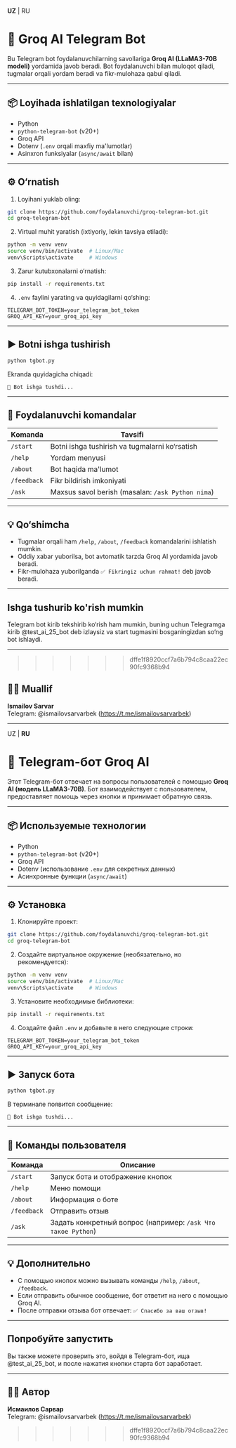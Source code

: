 
**UZ** | RU

# 🤖 Groq AI Telegram Bot

Bu Telegram bot foydalanuvchilarning savollariga **Groq AI (LLaMA3-70B modeli)** yordamida javob beradi. Bot foydalanuvchi bilan muloqot qiladi, tugmalar orqali yordam beradi va fikr-mulohaza qabul qiladi.

---

## 📦 Loyihada ishlatilgan texnologiyalar

- Python
- `python-telegram-bot` (v20+)
- Groq API
- Dotenv (`.env` orqali maxfiy ma'lumotlar)
- Asinxron funksiyalar (`async/await` bilan)

---

## ⚙️ O‘rnatish

1. Loyihani yuklab oling:
```bash
git clone https://github.com/foydalanuvchi/groq-telegram-bot.git
cd groq-telegram-bot
```

2. Virtual muhit yaratish (ixtiyoriy, lekin tavsiya etiladi):
```bash
python -m venv venv
source venv/bin/activate  # Linux/Mac
venv\Scripts\activate     # Windows
```

3. Zarur kutubxonalarni o‘rnatish:
```bash
pip install -r requirements.txt
```

4. `.env` faylini yarating va quyidagilarni qo‘shing:
```
TELEGRAM_BOT_TOKEN=your_telegram_bot_token
GROQ_API_KEY=your_groq_api_key
```

---

## ▶️ Botni ishga tushirish

```bash
python tgbot.py
```

Ekranda quyidagicha chiqadi:
```
🤖 Bot ishga tushdi...
```

---

## 📌 Foydalanuvchi komandalar

| Komanda     | Tavsifi                                    |
|-------------|---------------------------------------------|
| `/start`    | Botni ishga tushirish va tugmalarni ko‘rsatish |
| `/help`     | Yordam menyusi                              |
| `/about`    | Bot haqida ma'lumot                         |
| `/feedback` | Fikr bildirish imkoniyati                   |
| `/ask`      | Maxsus savol berish (masalan: `/ask Python nima`) |

---

## 💡 Qo‘shimcha

- Tugmalar orqali ham `/help`, `/about`, `/feedback` komandalarini ishlatish mumkin.
- Oddiy xabar yuborilsa, bot avtomatik tarzda Groq AI yordamida javob beradi.
- Fikr-mulohaza yuborilganda `✅ Fikringiz uchun rahmat!` deb javob beradi.

---

## Ishga tushurib ko'rish mumkin
Telegram bot kirib tekshirib ko‘rish ham mumkin, buning uchun Telegramga kirib @test_ai_25_bot deb izlaysiz va start tugmasini bosganingizdan so‘ng bot ishlaydi.

---

>>>>>>> dffe1f8920ccf7a6b794c8caa22ec90fc9368b94
## 🧑‍💻 Muallif

**Ismailov Sarvar**  
Telegram: @ismailovsarvarbek (https://t.me/ismailovsarvarbek)

---

UZ | **RU**

# 🤖 Telegram-бот Groq AI

Этот Telegram-бот отвечает на вопросы пользователей с помощью **Groq AI (модель LLaMA3-70B)**. Бот взаимодействует с пользователем, предоставляет помощь через кнопки и принимает обратную связь.

---

## 📦 Используемые технологии

- Python
- `python-telegram-bot` (v20+)
- Groq API
- Dotenv (использование `.env` для секретных данных)
- Асинхронные функции (`async/await`)

---

## ⚙️ Установка

1. Клонируйте проект:
```bash
git clone https://github.com/foydalanuvchi/groq-telegram-bot.git
cd groq-telegram-bot
```

2. Создайте виртуальное окружение (необязательно, но рекомендуется):
```bash
python -m venv venv
source venv/bin/activate  # Linux/Mac
venv\Scripts\activate     # Windows
```

3. Установите необходимые библиотеки:
```bash
pip install -r requirements.txt
```

4. Создайте файл `.env` и добавьте в него следующие строки:
```
TELEGRAM_BOT_TOKEN=your_telegram_bot_token
GROQ_API_KEY=your_groq_api_key
```

---

## ▶️ Запуск бота

```bash
python tgbot.py
```

В терминале появится сообщение:
```
🤖 Bot ishga tushdi...
```

---

## 📌 Команды пользователя

| Команда     | Описание                                    |
|-------------|----------------------------------------------|
| `/start`    | Запуск бота и отображение кнопок            |
| `/help`     | Меню помощи                                 |
| `/about`    | Информация о боте                           |
| `/feedback` | Отправить отзыв                             |
| `/ask`      | Задать конкретный вопрос (например: `/ask Что такое Python`) |

---

## 💡 Дополнительно

- С помощью кнопок можно вызывать команды `/help`, `/about`, `/feedback`.
- Если отправить обычное сообщение, бот ответит на него с помощью Groq AI.
- После отправки отзыва бот отвечает: `✅ Спасибо за ваш отзыв!`

---

## Попробуйте запустить
Вы также можете проверить это, войдя в Telegram-бот, ища @test_ai_25_bot, и после нажатия кнопки старта бот заработает.

---

## 👨‍💻 Автор

**Исмаилов Сарвар**  
Telegram: @ismailovsarvarbek (https://t.me/ismailovsarvarbek)
>>>>>>> dffe1f8920ccf7a6b794c8caa22ec90fc9368b94
